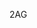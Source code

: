 2AG
<!-- ##{"script":"<script async src='../js/index.js'></script>"}## -->
<!-- ##{"style":"<style>#header .postTitle {font-size: 24px;}</style>"}## -->